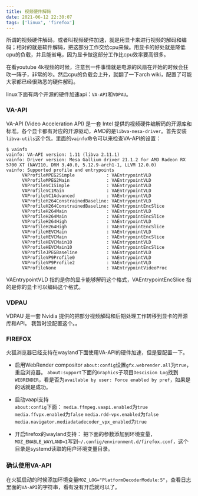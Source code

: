 ```yaml
---
title: 视频硬件解码
date: 2021-06-12 22:30:07
tags: ['linux', 'firefox']
---
```


所谓的视频硬件解码，或者叫视频硬件加速，就是用显卡来进行视频的解码和编码；相对的就是软件解码，把这部分工作交给cpu来做。用显卡的好处就是降低cpu的负载，并且能省电，因为显卡做这部分工作比cpu效率要高很多。
<!--more-->

在看youtube 4k视频的时候，注意到一件事情就是电源的风扇在开始的时候会狂吹一阵子，非常的吵。然后cpu的负载会上升，就翻了一下arch wiki，配置了可能大家都已经很熟悉的硬件解码。

linux下面有两个开源的硬件加速api：`VA-API`和`VDPAU`。

### VA-API
VA-API (Video Acceleration API) 是一套 Intel 提供的视频硬件编解码的开源库和标准。各个显卡都有对应的开源驱动，AMD的是`libva-mesa-driver`。首先安装`libva-utils`这个包，里面的`vainfo`命令可以来检查VA-API的设置：
```shell
$ vainfo
vainfo: VA-API version: 1.11 (libva 2.11.1)
vainfo: Driver version: Mesa Gallium driver 21.1.2 for AMD Radeon RX 5700 XT (NAVI10, DRM 3.40.0, 5.12.9-arch1-1, LLVM 12.0.0)
vainfo: Supported profile and entrypoints
      VAProfileMPEG2Simple            : VAEntrypointVLD
      VAProfileMPEG2Main              : VAEntrypointVLD
      VAProfileVC1Simple              : VAEntrypointVLD
      VAProfileVC1Main                : VAEntrypointVLD
      VAProfileVC1Advanced            : VAEntrypointVLD
      VAProfileH264ConstrainedBaseline: VAEntrypointVLD
      VAProfileH264ConstrainedBaseline: VAEntrypointEncSlice
      VAProfileH264Main               : VAEntrypointVLD
      VAProfileH264Main               : VAEntrypointEncSlice
      VAProfileH264High               : VAEntrypointVLD
      VAProfileH264High               : VAEntrypointEncSlice
      VAProfileHEVCMain               : VAEntrypointVLD
      VAProfileHEVCMain               : VAEntrypointEncSlice
      VAProfileHEVCMain10             : VAEntrypointVLD
      VAProfileHEVCMain10             : VAEntrypointEncSlice
      VAProfileJPEGBaseline           : VAEntrypointVLD
      VAProfileVP9Profile0            : VAEntrypointVLD
      VAProfileVP9Profile2            : VAEntrypointVLD
      VAProfileNone                   : VAEntrypointVideoProc
```
VAEntrypointVLD 指的是你的显卡能够解码这个格式，VAEntrypointEncSlice 指的是你的显卡可以编码这个格式。  

### VDPAU
VDPAU 是一套 Nvidia 提供的把部分视频解码和后期处理工作转移到显卡的开源库和API。
我暂时没配置这个。。

### FIREFOX
火狐浏览器已经支持在wayland下面使用VA-API的硬件加速，但是要配置一下。
- 启用WebRender compositor
`about:config`设置`gfx.webrender.all`为`true`，重启浏览器。
`about:support`下面的`Graphics`子项目`Descision Log`找到`WEBRENDER`，看是否为`available by user: Force enabled by pref`，如果是的话就是成功。

- 启动vaapi支持  
`about:config`下面：
`media.ffmpeg.vaapi.enabled`为`true`
`media.ffvpx.enabled`为`false`
`media.rdd-vpx.enabled`为`false`
`media.navigator.mediadatadecoder_vpx_enabled`为`true`

- 开启firefox的wayland支持：
把下面的参数添加到环境变量，`MOZ_ENABLE_WAYLAND=1`写到`~/.config/environment.d/firefox.conf`，这个目录是systemd读取的用户环境变量目录。

### 确认使用VA-API
在火狐启动的时候添加环境变量`MOZ_LOG="PlatformDecoderModule:5"`，查看日志里面的`VA-API`的字符串，看有没有开启就可以了。
